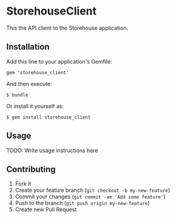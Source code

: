 # StorehouseClient

This the API client to the Storehouse application.

## Installation

Add this line to your application's Gemfile:

    gem 'storehouse_client'

And then execute:

    $ bundle

Or install it yourself as:

    $ gem install storehouse_client

## Usage

TODO: Write usage instructions here

## Contributing

1. Fork it
2. Create your feature branch (`git checkout -b my-new-feature`)
3. Commit your changes (`git commit -am 'Add some feature'`)
4. Push to the branch (`git push origin my-new-feature`)
5. Create new Pull Request
